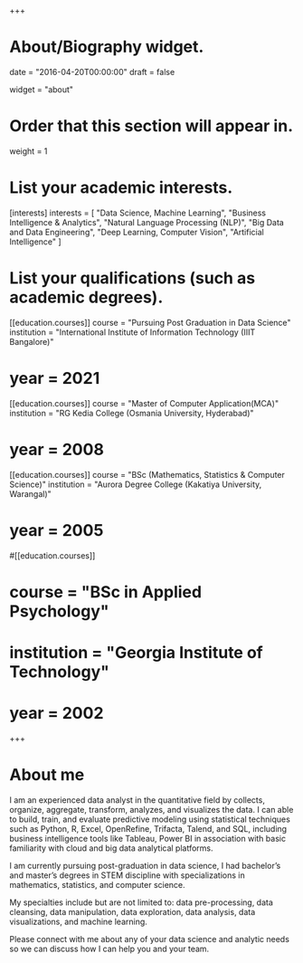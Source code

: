 +++
# About/Biography widget.

date = "2016-04-20T00:00:00"
draft = false

widget = "about"

# Order that this section will appear in.
weight = 1

# List your academic interests.
[interests]
interests = [
	"Data Science, Machine Learning",
	"Business Intelligence & Analytics",
	"Natural Language Processing (NLP)",
	"Big Data and Data Engineering",
	"Deep Learning, Computer Vision",
	"Artificial Intelligence"
  ]

# List your qualifications (such as academic degrees).
[[education.courses]]
  course = "Pursuing Post Graduation in Data Science"
  institution = "International Institute of Information Technology (IIIT Bangalore)"
#  year = 2021

[[education.courses]]
  course = "Master of Computer Application(MCA)"
  institution = "RG Kedia College (Osmania University, Hyderabad)"
#  year = 2008

[[education.courses]]
  course = "BSc (Mathematics, Statistics & Computer Science)"
  institution = "Aurora Degree College (Kakatiya University, Warangal)"
#  year = 2005

#[[education.courses]]
#  course = "BSc in Applied Psychology"
#  institution = "Georgia Institute of Technology"
#  year = 2002
 
+++
  
# About me

I am an experienced data analyst in the quantitative field by collects, organize, aggregate, transform, analyzes, and visualizes the data. I can able to build, train, and evaluate predictive modeling using statistical techniques such as Python, R, Excel, OpenRefine, Trifacta, Talend, and SQL, including business intelligence tools like Tableau, Power BI in association with basic familiarity with cloud and big data analytical platforms.

I am currently pursuing post-graduation in data science, I had bachelor’s and master’s degrees in STEM discipline with specializations in mathematics, statistics, and computer science.

My specialties include but are not limited to: data pre-processing, data cleansing, data manipulation, data exploration, data analysis, data visualizations, and machine learning.

Please connect with me about any of your data science and analytic needs so we can discuss how I can help you and your team.


